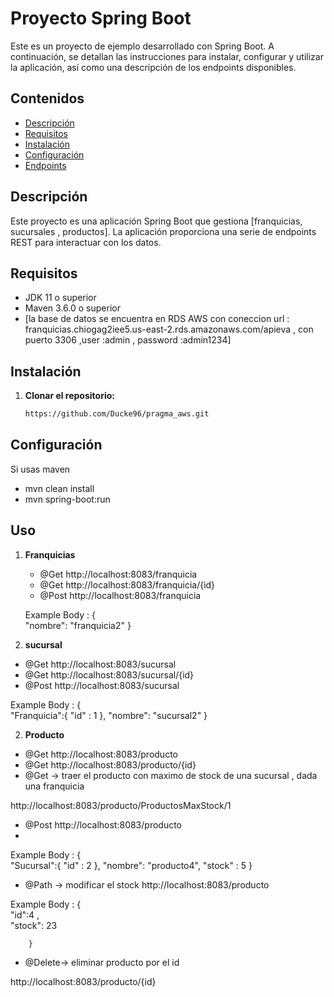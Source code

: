 # Proyecto Spring Boot

Este es un proyecto de ejemplo desarrollado con Spring Boot. A continuación, se detallan las instrucciones para instalar, configurar y utilizar la aplicación, así como una descripción de los endpoints disponibles.

## Contenidos

- [Descripción](#descripción)
- [Requisitos](#requisitos)
- [Instalación](#instalación)
- [Configuración](#configuración)
- [Endpoints](#endpoints)


## Descripción

Este proyecto es una aplicación Spring Boot que gestiona [franquicias, sucursales , productos]. La aplicación proporciona una serie de endpoints REST para interactuar con los datos.

## Requisitos

- JDK 11 o superior
- Maven 3.6.0 o superior
- [la base de datos se encuentra en RDS AWS con coneccion url : franquicias.chiogag2iee5.us-east-2.rds.amazonaws.com/apieva , con puerto 3306 ,user :admin , password :admin1234]

## Instalación

1. **Clonar el repositorio:**

   ```bash
   https://github.com/Ducke96/pragma_aws.git

## Configuración
Si usas maven
- mvn clean install
- mvn spring-boot:run

## Uso

1. **Franquicias**

   - @Get http://localhost:8083/franquicia
   - @Get http://localhost:8083/franquicia/{id}
   - @Post http://localhost:8083/franquicia
     
   Example Body : 
     {  
         "nombre": "franquicia2"
     }

2. **sucursal**
   
- @Get http://localhost:8083/sucursal
- @Get http://localhost:8083/sucursal/{id}
- @Post http://localhost:8083/sucursal
  
Example Body : 
        {  
            "Franquicia":{
             "id" : 1
            },
            "nombre": "sucursal2"
        }


2. **Producto**
   
- @Get http://localhost:8083/producto
- @Get http://localhost:8083/producto/{id}
- @Get -> traer el producto con maximo de stock de una sucursal , dada una franquicia
  
http://localhost:8083/producto/ProductosMaxStock/1
- @Post http://localhost:8083/producto
- 
Example Body : 
        {  
            "Sucursal":{
             "id" : 2
            },
            "nombre": "producto4",
            "stock" : 5
        }

- @Path -> modificar el stock http://localhost:8083/producto
  
Example Body : 
        {  
            "id":4 ,  
            "stock": 23
            
        }
- @Delete-> eliminar producto por el id
  
http://localhost:8083/producto/{id}


